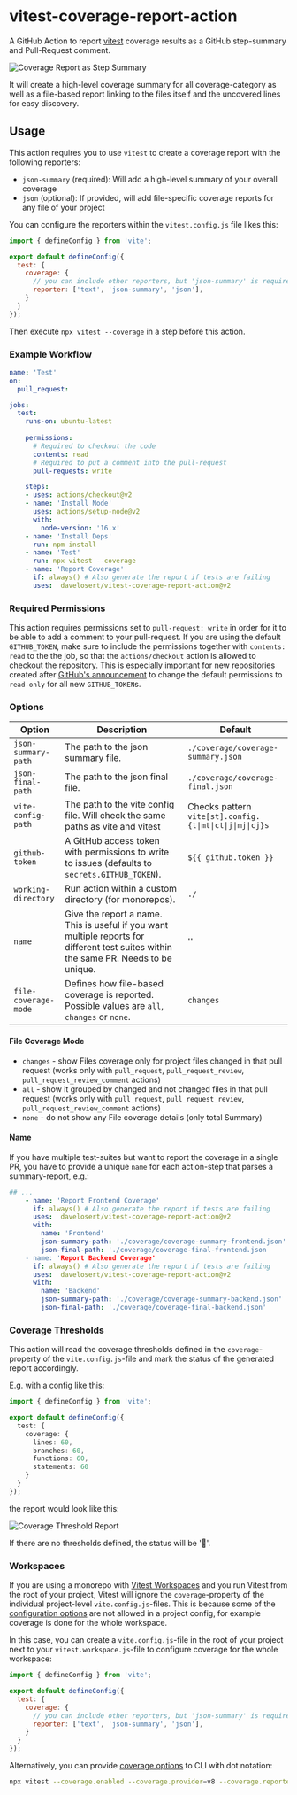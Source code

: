 # vitest-coverage-report-action

A GitHub Action to report [vitest](https://vitest.dev/) coverage results as a GitHub step-summary and Pull-Request comment.

![Coverage Report as Step Summary](./docs/coverage-report.png)

It will create a high-level coverage summary for all coverage-category as well as a file-based report linking to the files itself and the uncovered lines for easy discovery.

## Usage

This action requires you to use `vitest` to create a coverage report with the following reporters:

- `json-summary` (required): Will add a high-level summary of your overall coverage
- `json` (optional): If provided, will add file-specific coverage reports for any file of your project

You can configure the reporters within the `vitest.config.js` file likes this:

```js
import { defineConfig } from 'vite';

export default defineConfig({
  test: {
    coverage: {
      // you can include other reporters, but 'json-summary' is required, json is recommended
      reporter: ['text', 'json-summary', 'json'],
    }
  }
});
```

Then execute `npx vitest --coverage` in a step before this action.

### Example Workflow

```yml
name: 'Test'
on: 
  pull_request:

jobs:
  test:
    runs-on: ubuntu-latest
    
    permissions:
      # Required to checkout the code
      contents: read
      # Required to put a comment into the pull-request
      pull-requests: write

    steps:
    - uses: actions/checkout@v2
    - name: 'Install Node'
      uses: actions/setup-node@v2
      with:
        node-version: '16.x'
    - name: 'Install Deps'
      run: npm install
    - name: 'Test'
      run: npx vitest --coverage
    - name: 'Report Coverage'
      if: always() # Also generate the report if tests are failing
      uses:  davelosert/vitest-coverage-report-action@v2
```

### Required Permissions

This action requires permissions set to `pull-request: write` in order for it to be able to add a comment to your pull-request. If you are using the default `GITHUB_TOKEN`, make sure to include the permissions together with `contents: read` to the the job, so that the `actions/checkout` action is allowed to checkout the repository. This is especially important for new repositories created after [GitHub's announcement](https://github.blog/changelog/2023-02-02-github-actions-updating-the-default-github_token-permissions-to-read-only/) to change the default permissions to `read-only` for all new `GITHUB_TOKEN`s.

### Options

| Option              | Description                                                                                     | Default                            |
| ------------------- | ----------------------------------------------------------------------------------------------- | ---------------------------------- |
| `json-summary-path` | The path to the json summary file.                                                              | `./coverage/coverage-summary.json` |
| `json-final-path`   | The path to the json final file.                                                                | `./coverage/coverage-final.json`   |
| `vite-config-path`  | The path to the vite config file. Will check the same paths as vite and vitest                  | Checks pattern `vite[st].config.{t\|mt\|ct\|j\|mj\|cj}s`               |
| `github-token`      | A GitHub access token with permissions to write to issues (defaults to `secrets.GITHUB_TOKEN`). | `${{ github.token }}`              |
| `working-directory` | Run action within a custom directory (for monorepos).                                           | `./`                               |
| `name` | Give the report a name. This is useful if you want multiple reports for different test suites within the same PR. Needs to be unique. | '' |
| `file-coverage-mode`| Defines how file-based coverage is reported. Possible values are `all`, `changes` or `none`.                          | `changes`                              |

#### File Coverage Mode

* `changes` - show Files coverage only for project files changed in that pull request (works only with `pull_request`, `pull_request_review`, `pull_request_review_comment` actions)
* `all` - show it grouped by changed and not changed files in that pull request (works only with `pull_request`, `pull_request_review`, `pull_request_review_comment` actions)
* `none` - do not show any File coverage details (only total Summary)

#### Name

If you have multiple test-suites but want to report the coverage in a single PR, you have to provide a unique `name` for each action-step that parses a summary-report, e.g.:

```yml
## ...
    - name: 'Report Frontend Coverage'
      if: always() # Also generate the report if tests are failing
      uses:  davelosert/vitest-coverage-report-action@v2
      with:
        name: 'Frontend'
        json-summary-path: './coverage/coverage-summary-frontend.json'
        json-final-path: './coverage/coverage-final-frontend.json
    - name: 'Report Backend Coverage'
      if: always() # Also generate the report if tests are failing
      uses:  davelosert/vitest-coverage-report-action@v2
      with:
        name: 'Backend'
        json-summary-path: './coverage/coverage-summary-backend.json'
        json-final-path: './coverage/coverage-final-backend.json'
```

### Coverage Thresholds

This action will read the coverage thresholds defined in the `coverage`-property of the `vite.config.js`-file and mark the status of the generated report accordingly.

E.g. with a config like this:

```typescript
import { defineConfig } from 'vite';

export default defineConfig({
  test: {
    coverage: {
      lines: 60,
      branches: 60,
      functions: 60,
      statements: 60
    }
  }
});
```

the report would look like this:

![Coverage Threshold Report](./docs/coverage-report-threshold.png)

If there are no thresholds defined, the status will be '🔵'.

### Workspaces

If you are using a monorepo with [Vitest Workspaces](https://vitest.dev/guide/workspace.html) and you run Vitest from the root of your project, Vitest will ignore the `coverage`-property of the individual project-level `vite.config.js`-files. This is because some of the [configuration options](https://vitest.dev/guide/workspace.html#configuration) are not allowed in a project config, for example coverage is done for the whole workspace.

In this case, you can create a `vite.config.js`-file in the root of your project next to your `vitest.workspace.js`-file to configure coverage for the whole workspace:

```js
import { defineConfig } from 'vite';

export default defineConfig({
  test: {
    coverage: {
      // you can include other reporters, but 'json-summary' is required, json is recommended
      reporter: ['text', 'json-summary', 'json'],
    }
  }
});
```

Alternatively, you can provide [coverage options](https://vitest.dev/config/#coverage) to CLI with dot notation:
```sh
npx vitest --coverage.enabled --coverage.provider=v8 --coverage.reporter=json-summary --coverage.reporter=json
```

